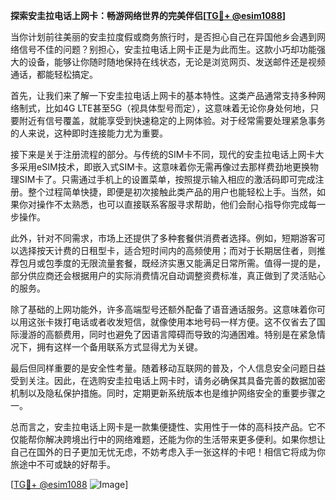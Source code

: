 **探索安圭拉电话上网卡：畅游网络世界的完美伴侣[[TG💪+ @esim1088](https://t.me/s/esim1088)]**

当你计划前往美丽的安圭拉度假或商务旅行时，是否担心自己在异国他乡会遇到网络信号不佳的问题？别担心，安圭拉电话上网卡正是为此而生。这款小巧却功能强大的设备，能够让你随时随地保持在线状态，无论是浏览网页、发送邮件还是视频通话，都能轻松搞定。

首先，让我们来了解一下安圭拉电话上网卡的基本特性。这类产品通常支持多种网络制式，比如4G LTE甚至5G（视具体型号而定），这意味着无论你身处何地，只要附近有信号覆盖，就能享受到快速稳定的上网体验。对于经常需要处理紧急事务的人来说，这种即时连接能力尤为重要。

接下来是关于注册流程的部分。与传统的SIM卡不同，现代的安圭拉电话上网卡大多采用eSIM技术，即嵌入式SIM卡。这意味着你无需再像过去那样费劲地更换物理SIM卡了。只需通过手机上的设置菜单，按照提示输入相应的激活码即可完成注册。整个过程简单快捷，即便是初次接触此类产品的用户也能轻松上手。当然，如果你对操作不太熟悉，也可以直接联系客服寻求帮助，他们会耐心指导你完成每一步操作。

此外，针对不同需求，市场上还提供了多种套餐供消费者选择。例如，短期游客可以选择按天计费的日租型卡，适合短时间内的高频使用；而对于长期居住者，则推荐包月或包季度的无限流量套餐，既经济实惠又能满足日常所需。值得一提的是，部分供应商还会根据用户的实际消费情况自动调整资费标准，真正做到了灵活贴心的服务。

除了基础的上网功能外，许多高端型号还额外配备了语音通话服务。这意味着你可以用这张卡拨打电话或者收发短信，就像使用本地号码一样方便。这不仅省去了国际漫游的高额费用，同时也避免了因语言障碍而导致的沟通困难。特别是在紧急情况下，拥有这样一个备用联系方式显得尤为关键。

最后但同样重要的是安全性考量。随着移动互联网的普及，个人信息安全问题日益受到关注。因此，在选购安圭拉电话上网卡时，请务必确保其具备完善的数据加密机制以及隐私保护措施。同时，定期更新系统版本也是维护网络安全的重要步骤之一。

总而言之，安圭拉电话上网卡是一款集便捷性、实用性于一体的高科技产品。它不仅能帮你解决跨境出行中的网络难题，还能为你的生活带来更多便利。如果你想让自己在国外的日子更加无忧无虑，不妨考虑入手一张这样的卡吧！相信它将成为你旅途中不可或缺的好帮手。

[[TG💪+ @esim1088](https://t.me/s/esim1088) ![Image](https://i.postimg.cc/4NQfJmqS/Snipaste-2025-05-13-00-14-12.png)]